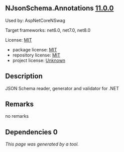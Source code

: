 NJsonSchema.Annotations [11.0.0](https://www.nuget.org/packages/NJsonSchema.Annotations/11.0.0)
--------------------

Used by: AspNetCoreNSwag

Target frameworks: net6.0, net7.0, net8.0

License: [MIT](../../../../licenses/mit) 

- package license: [MIT](https://licenses.nuget.org/MIT) 
- repository license: [MIT](https://github.com/RicoSuter/NJsonSchema) 
- project license: [Unknown](http://njsonschema.org/) 

Description
-----------
JSON Schema reader, generator and validator for .NET

Remarks
-----------
no remarks


Dependencies 0
-----------


*This page was generated by a tool.*